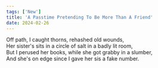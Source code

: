 ```yaml
---
tags: ['New']
title: 'A Passtime Pretending To Be More Than A Friend'
date: 2024-02-26
---
```


Off path, I caught thorns, rehashed old wounds,  
Her sister's sits in a circle of salt in a badly lit room,  
But I perused her books, while she got grabby in a slumber,  
And she's on edge since I gave her sis a fake number.  
